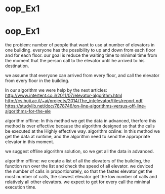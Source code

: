 # oop_Ex1
# oop_Ex1



the problem:
number of people that want to use at number of elevators in one building.
everyone has the possibility to up and down from each floor and for each floor.
our goal is reduce the waiting time to minimal time from the moment that the person call to the elevator until he arrived to his destination.


we assume that everyone can arrived from every floor, and call the elevator from every floor in the building.


In our algorithm we were help by the next articles:
http://www.intertent.co.il/2011/07/elevator-algorithm.html
http://cs.huji.ac.il/~ai/projects/2014/The_intelevator/files/report.pdf
https://studylib.net/doc/7878746/on-line-algorithms-versus-off-line-algorithms-for-the-ele

algorithm offline: In this method we get the data in advanced, therfore this method is over effective because the algorithm designed so that the calls be executed at the Highly effective way.
algorithm oמline: In this method we get the data at runtime, and the algorithm need to send the appropriate elevator in this moment.

we suggest offline algorithm solution, so we get all the data in advanced.
 
algorithm offline: we create a list of all the elevators of the building, the function run over the list and check the speed of all elevator.
we deviced the number of calls in proportionately, so that the fastes elevator get the most number of calls, the slowest elevator get the low number of calls and relatively all other elevators.
we expect to get for every call the minimal execution time.




